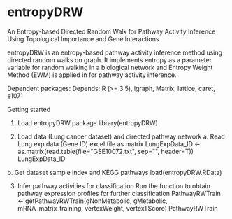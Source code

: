 # entropyDRW
An Entropy-based Directed Random Walk for Pathway Activity Inference Using Topological Importance and Gene Interactions

entropyDRW is an entropy-based pathway activity inference method using directed random walks on graph. It implements entropy as a parameter variable for random walking in a biological network and Entropy Weight Method (EWM) is applied in for pathway activity inference.  

Dependent packages: Depends: R (>= 3.5), igraph, Matrix, lattice, caret, e1071 

Getting started

1. Load entropyDRW package
library(entropyDRW)

2. Load data (Lung cancer dataset) and directed pathway network
a. Read Lung exp data (Gene ID) excel file as matrix
LungExpData_ID <- as.matrix(read.table(file="GSE10072.txt", sep="", header=T))
LungExpData_ID

b. Get dataset sample index and KEGG pathways
load(entropyDRW.RData)

3. Infer pathway activities for classification
Run the function to obtain pathway expression profiles for further classification
PathwayRWTrain <- getPathwayRWTrain(gNonMetabolic, gMetabolic, mRNA_matrix_training, vertexWeight, vertexTScore)
PathwayRWTrain
